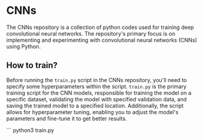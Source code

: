 # CNNs
The CNNs repository is a collection of python codes used for training deep convolutional neural networks. The repository's primary focus is on implementing and experimenting with convolutional neural networks (CNNs) using Python.

## How to train?
Before running the `train.py` script in the CNNs repository, you'll need to specify some hyperparameters within the script. `train.py` is the primary training script for the CNN models, responsible for training the model on a specific dataset, validating the model with specified validation data, and saving the trained model to a specified location. Additionally, the script allows for hyperparameter tuning, enabling you to adjust the model's parameters and fine-tune it to get better results.


‍‍``‍`
python3 train.py  

```

